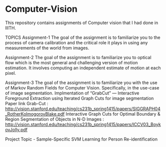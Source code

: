 # Computer-Vision
This repository contains assignments of Computer vision that I had done in IIITH.

 TOPICS
  Assignment-1
The goal of the assignment is to familiarize you to the process of camera calibration and the critical role it plays in using any measurements of the world from images.

  Assignment-2
The goal of the assignment is to familiarize you to optical flow which is the most general and challenging version of motion estimation. It involves computing an independent estimate of motion at each pixel.

  Assignment-3
  The goal of the assignment is to familiarize you with the use of Markov Random Fields for Computer Vision. Specifically, in the use-case of image segmentation. Implmentation of “GrabCut” — Interactive Foreground Extraction using Iterated Graph Cuts for image segmentation
Paper link
Grab-Cut : http://vision.stanford.edu/teaching/cs231b_spring1415/papers/SIGGRAPH04_RotherKolmogorovBlake.pdf
Interactive Graph Cuts for Optimal Boundary & Region Segmentation of Objects in N-D Images : http://vision.stanford.edu/teaching/cs231b_spring1415/papers/ICCV03_BoykovJolly.pdf
  
  Project
Topic - Sample-Specific SVM Learning for Person Re-identification
